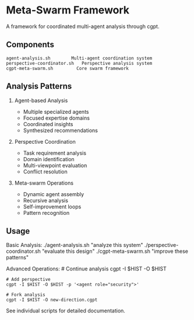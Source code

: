 # Meta-Swarm Framework

A framework for coordinated multi-agent analysis through cgpt.

## Components

    agent-analysis.sh        Multi-agent coordination system
    perspective-coordinator.sh   Perspective analysis system
    cgpt-meta-swarm.sh         Core swarm framework

## Analysis Patterns

1. Agent-based Analysis
   - Multiple specialized agents
   - Focused expertise domains
   - Coordinated insights
   - Synthesized recommendations

2. Perspective Coordination
   - Task requirement analysis
   - Domain identification
   - Multi-viewpoint evaluation
   - Conflict resolution

3. Meta-swarm Operations
   - Dynamic agent assembly
   - Recursive analysis
   - Self-improvement loops
   - Pattern recognition

## Usage

Basic Analysis:
    ./agent-analysis.sh "analyze this system"
    ./perspective-coordinator.sh "evaluate this design"
    ./cgpt-meta-swarm.sh "improve these patterns"

Advanced Operations:
    # Continue analysis
    cgpt -I $HIST -O $HIST

    # Add perspective
    cgpt -I $HIST -O $HIST -p '<agent role="security">'

    # Fork analysis
    cgpt -I $HIST -O new-direction.cgpt

See individual scripts for detailed documentation.

